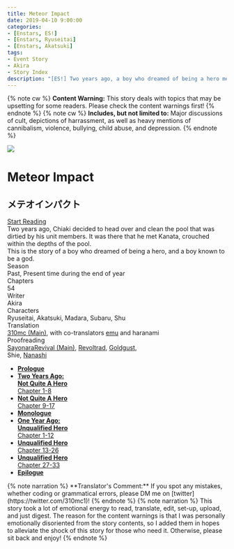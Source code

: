 ```yaml
---
title: Meteor Impact
date: 2019-04-10 9:00:00
categories:
- [Enstars, ES!]
- [Enstars, Ryuseitai]
- [Enstars, Akatsuki]
tags:
- Event Story
- Akira
- Story Index
description: "[ES!] Two years ago, a boy who dreamed of being a hero met a boy known to be a god. This is their story."
---
```

{% note cw %}
**Content Warning:** This story deals with topics that may be upsetting for some readers. Please check the content warnings first!
{% endnote %}
{% note cw %}
**Includes, but not limited to:** Major discussions of cult, depictions of harrassment, as well as heavy mentions of cannibalism, violence, bullying, child abuse, and depression.
{% endnote %}
<link rel="stylesheet" href="https://cdn.jsdelivr.net/gh/enstars/tl-utils@1.0.0/story_cover/story-cover.css">
<style>
    :root {
        --story-theme-color--rgb: 0, 75, 181;
        --story-theme-color: #004BB5;
        --background: url("/gh/310mc/310mc.github.io/img/es/eventstory/meteorimpact/kanataorigcg.jpg");
    }
    @media (max-width: 567px) {
        .post-block {
            padding: 8px 10px 8px !important;
        }
    }
</style>
<div class="story-wrapper">
    <div class="grid-wrapper">
        <div class="story-background"></div>
        <div class="story-box">
            <div class="story-cover">
                <div>
                    <img src="/img/es/eventstory/meteorimpact/chiakibcgframe.jpg">
                </div>
            </div>
            <div class="title-area">
    			<h1 class="title-area__title">Meteor Impact</h1>
    			<h2 class="title-area__subtitle">メテオインパクト</h2>
    			<div class="title-area__start">
    				<a href="prologue">Start Reading</a>
    			</div>
            </div>
            <div class="info-area">
                <div class="synopsis">
                  Two years ago, Chiaki decided to head over and clean the pool that was dirtied by his unit members. It was there that he met Kanata, crouched within the depths of the pool.<br>This is the story of a boy who dreamed of being a hero, and a boy known to be a god.
                </div>
                <div class="info">
                    <div class="info-item season">
                        <div class="label">Season</div>
                        <div class="value">Past, Present time during the end of year</div>
                    </div>
                    <div class="info-item chapters">
                        <div class="label">Chapters</div>
                        <div class="value">54</div>
                    </div>
                    <div class="info-item writer">
                        <div class="label">Writer</div>
                        <div class="value">Akira</div>
                    </div>
                    <div class="info-item characters">
                        <div class="label">Characters</div>
                        <div class="value">Ryuseitai, Akatsuki, Madara, Subaru, Shu</div>
                    </div>
                    <div class="info-item characters">
                        <div class="label">Translation</div>
                        <div class="value"><a href="https://310mc.github.io/">310mc (Main)</a>, with co-translators <a href="https://twitter.com/sunsunrainys">emu</a> and haranami</div>
                    </div>
                    <div class="info-item characters">
                    <div class="label">Proofreading</div>
                    <div class="value"><a href="https://ensemble-stars.fandom.com/wiki/User:SayonaraRevival">SayonaraRevival (Main)</a>, <a href="https://ensemble-stars.fandom.com/wiki/User:Revoltrad">Revoltrad</a>, <a href="https://twitter.com/goldgust">Goldgust</a>,<br>Shie, <a href="https://twitter.com/seiginoakashi">Nanashi</a></div>
                    </div>
                </div>
            </div>
            <div class="chapter-area">
                <ul>
                    <li><a href="prologue"><b>Prologue</b></a></li>
                    <li><a href="first_half_p1"><b>Two Years Ago:<br>Not Quite A Hero</b><br>Chapter 1-8</a></li>
                    <li><a href="first_half_p2"><b>Not Quite A Hero</b><br>Chapter 9-17</a></li>
                    <li><a href="monologue"><b>Monologue</b></a></li>
                    <li><a href="second_half_p1"><b>One Year Ago:<br>Unqualified Hero</b><br>Chapter 1-12</a></li>
                    <li><a href="second_half_p2"><b>Unqualified Hero</b><br>Chapter 13-26</a></li>
                    <li><a href="second_half_p3"><b>Unqualified Hero</b><br>Chapter 27-33</a></li>
                    <li><a href="epilogue"><b>Epilogue</b></a></li>
                </ul>
            </div>
        </div>
    </div>
</div>
{% note narration %}
**Translator's Comment:** If you spot any mistakes, whether coding or grammatical errors, please DM me on [twitter](https://twitter.com/310mc1)!
{% endnote %}
{% note narration %}
This story took a lot of emotional energy to read, translate, edit, set-up, upload, and just digest. The reason for the content warnings is that I was personally emotionally disoriented from the story contents, so I added them in hopes to alleviate the shock of this story for those who need it. Otherwise, please sit back and enjoy!
{% endnote %}
